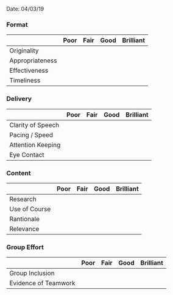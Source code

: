 Date: 04/03/19

### Format

|                 | Poor | Fair | Good | Brilliant |
| --------------- | ---- | ---- | ---- | --------- |
| Originality     |      |      |      |           |
| Appropriateness |      |      |      |           |
| Effectiveness   |      |      |      |           |
| Timeliness      |      |      |      |           |

### Delivery

|                   | Poor | Fair | Good | Brilliant |
| ----------------- | ---- | ---- | ---- | --------- |
| Clarity of Speech |      |      |      |           |
| Pacing / Speed    |      |      |      |           |
| Attention Keeping |      |      |      |           |
| Eye Contact       |      |      |      |           |

### Content

|               | Poor | Fair | Good | Brilliant |
| ------------- | ---- | ---- | ---- | --------- |
| Research      |      |      |      |           |
| Use of Course |      |      |      |           |
| Rantionale    |      |      |      |           |
| Relevance     |      |      |      |           |

### Group Effort

|                      | Poor | Fair | Good | Brilliant |
| -------------------- | ---- | ---- | ---- | --------- |
| Group Inclusion      |      |      |      |           |
| Evidence of Teamwork |      |      |      |           |
